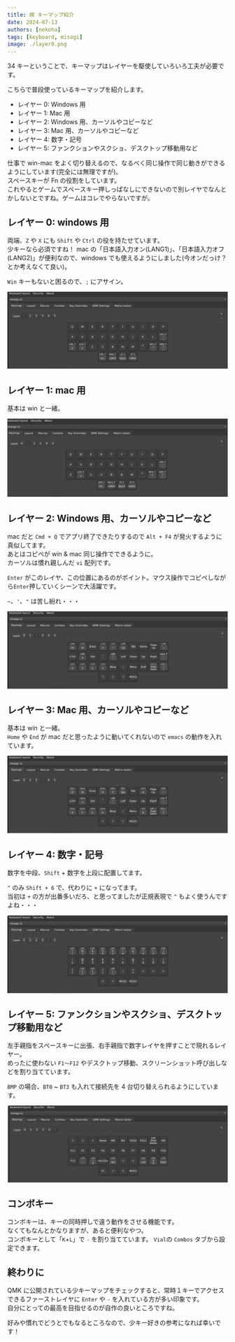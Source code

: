 ```yaml
---
title: 禊 キーマップ紹介
date: 2024-07-13
authors: [nekoha]
tags: [keyboard, misogi]
image: ./layer0.png
---
```


34 キーということで、キーマップはレイヤーを駆使していろいろ工夫が必要です。

こちらで普段使っているキーマップを紹介します。

<!-- more -->

- レイヤー 0: Windows 用
- レイヤー 1: Mac 用
- レイヤー 2: Windows 用、カーソルやコピーなど
- レイヤー 3: Mac 用、カーソルやコピーなど
- レイヤー 4: 数字・記号
- レイヤー 5: ファンクションやスクショ、デスクトップ移動用など

仕事で win-mac をよく切り替えるので、なるべく同じ操作で同じ動きができるようにしています(完全には無理ですが)。  
スペースキーが Fn の役割をしています。  
これやるとゲームでスペースキー押しっぱなしにできないので別レイヤでなんとかしないとですね。ゲームはコレでやらないですが。

## レイヤー 0: windows 用

両端、`Z` や `X` にも `Shift` や `Ctrl` の役を持たせています。  
少キーなら必須ですね！
mac の「日本語入力オン(LANG1)」、「日本語入力オフ(LANG2)」が便利なので、windows でも使えるようにしました(今オンだっけ？とか考えなくて良い)。

`Win` キーもないと困るので、`;` にアサイン。

![0](./layer0.png)

## レイヤー 1: mac 用

基本は win と一緒。

![0](./layer1.png)

## レイヤー 2: Windows 用、カーソルやコピーなど

mac だと `Cmd + Q` でアプリ終了できたりするので `Alt + F4` が発火するように真似してます。  
あとはコピペが win & mac 同じ操作でできるように。  
カーソルは慣れ親しんだ `vi` 配列です。

`Enter` がこのレイヤ、この位置にあるのがポイント。マウス操作でコピペしながら`Enter`押していくシーンで大活躍です。

`~`、`'`、`"` は苦し紛れ・・・

![0](./layer2.png)

## レイヤー 3: Mac 用、カーソルやコピーなど

基本は win と一緒。  
`Home` や `End` が mac だと思ったように動いてくれないので `emacs` の動作を入れています。

![0](./layer3.png)

## レイヤー 4: 数字・記号

数字を中段、`Shift` + 数字を上段に配置してます。

`^` のみ `Shift + 6` で、代わりに `+` になってます。  
当初は `+` の方が出番多いだろ、と思ってましたが正規表現で `^` もよく使うんですよね・・・

![0](./layer4.png)

## レイヤー 5: ファンクションやスクショ、デスクトップ移動用など

左手親指をスペースキーに出張、右手親指で数字レイヤを押すことで現れるレイヤー。  
めったに使わない `F1～F12` やデスクトップ移動、スクリーンショット呼び出しなどを割り当てています。

`BMP` の場合、`BT0` ~ `BT3` も入れて接続先を 4 台切り替えられるようにしています。

![0](./layer5.png)

## コンボキー

コンボキーは、キーの同時押しで違う動作をさせる機能です。  
なくてもなんとかなりますが、あると便利なやつ。  
コンボキーとして「`K`+`L`」で `-` を割り当てています。
`Vial`の `Combos` タブから設定できます。

## 終わりに

QMK に公開されている少キーマップをチェックすると、常時１キーでアクセスできるファーストレイヤに `Enter` や `-` を入れている方が多い印象です。  
自分にとっての最高を目指せるのが自作の良いところですね。

好みや慣れでどうとでもなるところなので、少キー好きの参考になれば幸いです！
